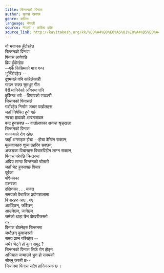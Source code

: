 ```yaml
---
title: चिन्तनको पिनास
author: सुवास खनाल
genre: कविता
language: नेपाली
source: नेपाली - कविता कोश
source_link: http://kavitakosh.org/kk/%E0%A4%B8%E0%A5%81%E0%A4%B5%E0%A4%BE%E0%A4%B8_%E0%A4%96%E0%A4%A8%E0%A4%BE%E0%A4%B2
---
```


यो भयानक हुँदोरहेछ  
चिन्तनको पिनास  
पिनास लागेपछि  
प्रिय हुँदोरहेछ  
--एकै किसिमको मात्र गन्ध  
भुलिँदोरहेछ --  
दुश्मनले पनि कहिलेकाहीँ  
गाउन सक्छ सुमधुर गीत  
वैरी मानिनेको आँगनमा पनि  
हुर्किन्छ भन्ने --विचारको सयपत्री  
चिन्तनको पिनासले  
गर्दोरहेछ निर्माण जब्बर पर्खालहरू  
जहाँ निषेधित हुने गर्छ  
स्वच्छ हावाको आवतजावत  
बन्द हुनसक्छ -- वार्तालापका अनन्त श्रृङ्खला  
चिन्तनको पिनास  
गज्जबको रोग रहेछ  
जहाँ अग्लाहरु होचा --होचा देखिन सक्छन्  
मूल्यवानहरु शून्य ठहरिन सक्छन्  
अजङका विचारहरु विचारविहीन लाग्न सक्छन्  
पिनास परेपछि चिन्तनमा  
अप्रिय लाग्छ चिन्तनको चौतारो  
जहाँ भेट हुनसक्छ विचार  
पूर्वका  
पश्चिमका  
उत्तरका  
दक्षिणका . . . यावत्  
समयको वैचारिक प्रयोगशालामा  
विचारहरु आए , गए  
आउँदैछन्, जाँदैछन्  
आउनेछन्, जानेछन्  
जमेको थाहा छैन पोखरीजस्तो  
तर  
पिनास बोक्नेहरु चिन्तनमा  
जम्दैछन् कुवाजस्तो  
समय प्रश्न गरिरहेछ --  
जमेर भेट्ने हो कुन समुद्र ?  
चिन्तनको पिनास सिर्फ रोग होइन  
अभिघात जन्माउने भ्रुण हो समयको  
सोच्नु जरुरी छ--  
चिन्तनमा पिनास सदैव हानिकारक छ ।

